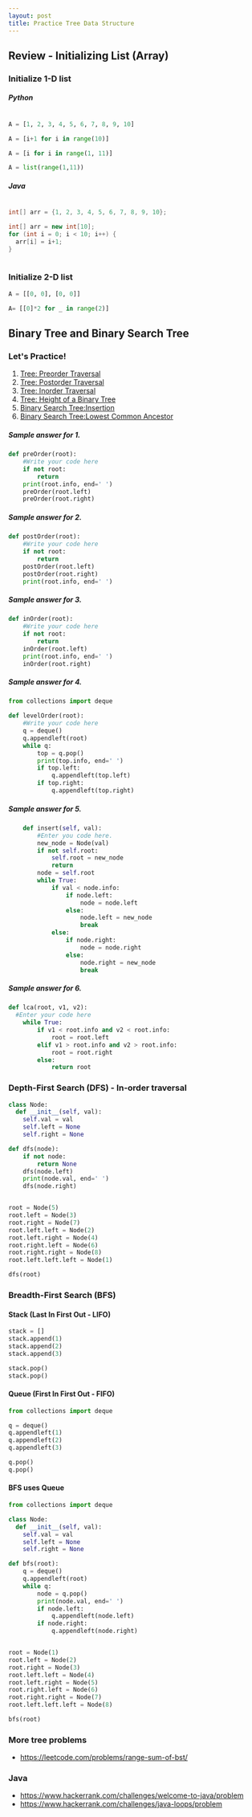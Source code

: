 ```yaml
---
layout: post
title: Practice Tree Data Structure
---
```


## Review - Initializing List (Array)

### Initialize 1-D list

##### Python

```py

A = [1, 2, 3, 4, 5, 6, 7, 8, 9, 10]

A = [i+1 for i in range(10)]

A = [i for i in range(1, 11)]

A = list(range(1,11))

```

##### Java

```java

int[] arr = {1, 2, 3, 4, 5, 6, 7, 8, 9, 10};

int[] arr = new int[10];
for (int i = 0; i < 10; i++) {
  arr[i] = i+1;
}
    
```

### Initialize 2-D list
```py
A = [[0, 0], [0, 0]]

A= [[0]*2 for _ in range(2)]

```


## Binary Tree and Binary Search Tree

### Let's Practice!

1. [Tree: Preorder Traversal](https://www.hackerrank.com/challenges/tree-preorder-traversal/problem)
2. [Tree: Postorder Traversal](https://www.hackerrank.com/challenges/tree-postorder-traversal/problem)
3. [Tree: Inorder Traversal](https://www.hackerrank.com/challenges/tree-inorder-traversal/problem)
4. [Tree: Height of a Binary Tree](https://www.hackerrank.com/challenges/tree-height-of-a-binary-tree/problem)
5. [Binary Search Tree:Insertion](https://www.hackerrank.com/challenges/binary-search-tree-insertion/problem)
6. [Binary Search Tree:Lowest Common Ancestor](https://www.hackerrank.com/challenges/binary-search-tree-lowest-common-ancestor/problem)

##### Sample answer for 1.
```py
def preOrder(root):
    #Write your code here
    if not root:
        return
    print(root.info, end=' ')
    preOrder(root.left)
    preOrder(root.right)
```

##### Sample answer for 2.
```py
def postOrder(root):
    #Write your code here
    if not root:
        return
    postOrder(root.left)
    postOrder(root.right)
    print(root.info, end=' ')
```

##### Sample answer for 3.
```py
def inOrder(root):
    #Write your code here
    if not root:
        return
    inOrder(root.left)
    print(root.info, end=' ')
    inOrder(root.right)
```


##### Sample answer for 4.
```py
from collections import deque

def levelOrder(root):
    #Write your code here
    q = deque()
    q.appendleft(root)
    while q:
        top = q.pop()
        print(top.info, end=' ')
        if top.left:
            q.appendleft(top.left)
        if top.right:
            q.appendleft(top.right)
```

##### Sample answer for 5.
```py
    def insert(self, val):
        #Enter you code here.
        new_node = Node(val)
        if not self.root:
            self.root = new_node
            return
        node = self.root
        while True:
            if val < node.info:
                if node.left:
                    node = node.left
                else:
                    node.left = new_node
                    break
            else:
                if node.right:
                    node = node.right
                else:
                    node.right = new_node
                    break
```

##### Sample answer for 6.
```py
def lca(root, v1, v2):
  #Enter your code here
    while True:
        if v1 < root.info and v2 < root.info:
            root = root.left
        elif v1 > root.info and v2 > root.info:
            root = root.right
        else:
            return root
```

### Depth-First Search (DFS) - In-order traversal
```py
class Node:
  def __init__(self, val):
    self.val = val
    self.left = None
    self.right = None

def dfs(node):
    if not node:
        return None
    dfs(node.left)
    print(node.val, end=' ')
    dfs(node.right)


root = Node(5)
root.left = Node(3)
root.right = Node(7)
root.left.left = Node(2)
root.left.right = Node(4)
root.right.left = Node(6)
root.right.right = Node(8)
root.left.left.left = Node(1)

dfs(root)
```

### Breadth-First Search (BFS)

#### Stack (Last In First Out - LIFO)
```py
stack = []
stack.append(1)
stack.append(2)
stack.append(3)

stack.pop()
stack.pop()
```

#### Queue (First In First Out - FIFO)
```py
from collections import deque

q = deque()
q.appendleft(1)
q.appendleft(2)
q.appendleft(3)

q.pop()
q.pop()

```

#### BFS uses Queue
```py
from collections import deque

class Node:
  def __init__(self, val):
    self.val = val
    self.left = None
    self.right = None

def bfs(root):
    q = deque()
    q.appendleft(root)
    while q:
        node = q.pop()
        print(node.val, end=' ')
        if node.left:
            q.appendleft(node.left)
        if node.right:
            q.appendleft(node.right)


root = Node(1)
root.left = Node(2)
root.right = Node(3)
root.left.left = Node(4)
root.left.right = Node(5)
root.right.left = Node(6)
root.right.right = Node(7)
root.left.left.left = Node(8)

bfs(root)

```






### More tree problems

* https://leetcode.com/problems/range-sum-of-bst/

### Java
- https://www.hackerrank.com/challenges/welcome-to-java/problem
- https://www.hackerrank.com/challenges/java-loops/problem

